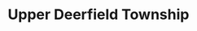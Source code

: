 ---
title: Upper Deerfield Township
url: /upper-deerfield-township/
latitude: 39.457
longitude: -75.21
---